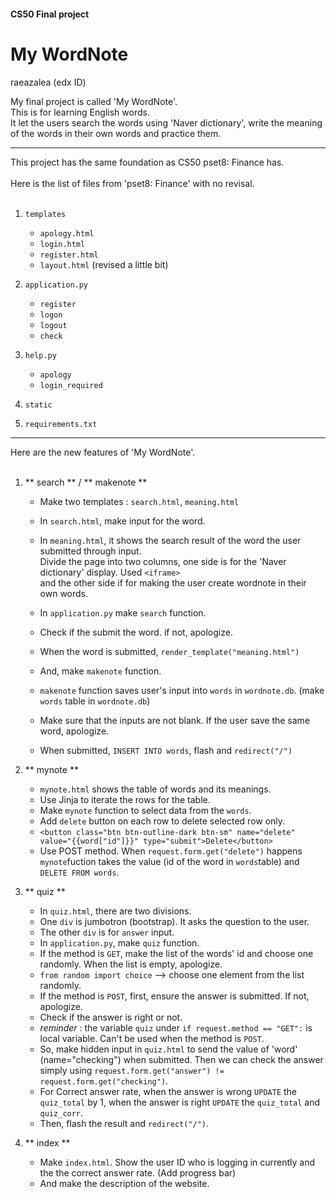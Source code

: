 #### CS50 Final project
# My WordNote
raeazalea (edx ID)

My final project is called 'My WordNote'.  
This is for learning English words.   
It let the users search the words using 'Naver dictionary', write the meaning of the words in their own words and practice them.  

----------------------------
This project has the same foundation as CS50 pset8: Finance has.  
<br>
Here is the list of files from 'pset8: Finance' with no revisal.  
<br>

1. `templates`
    - `apology.html`
    - `login.html`
    - `register.html`
    - `layout.html` (revised a little bit)

2. `application.py`
    - `register`
    - `logon`
    - `logout`
    - `check`

3. `help.py`
    - `apology`
    - `login_required`

4. `static`

5. `requirements.txt`

--------------------------------
Here are the new features of 'My WordNote'.  
<br>

1. ** search ** / ** makenote **
    - Make two templates : `search.html`, `meaning.html`
    - In `search.html`, make input for the word.
    - In `meaning.html`, it shows the search result of the word the user submitted through input.   
        Divide the page into two columns, one side is for the 'Naver dictionary' display. Used `<iframe>`  
        and the other side if for making the user create wordnote in their own words.
        
    - In `application.py` make `search` function.
    - Check if the submit the word. if not, apologize.
    - When the word is submitted, `render_template("meaning.html")`
    - And, make `makenote` function.
    - `makenote` function saves user's input into `words` in `wordnote.db`. (make `words` table in `wordnote.db`)
    - Make sure that the inputs are not blank. If the user save the same word, apologize.
    - When submitted, `INSERT INTO words`, flash and `redirect("/")`

2. ** mynote ** 
    - `mynote.html` shows the table of words and its meanings.
    - Use Jinja to iterate the rows for the table.
    - Make `mynote` function to select data from the `words`.
    - Add `delete` button on each row to delete selected row only.
    - `<button class="btn btn-outline-dark btn-sm" name="delete" value="{{word["id"]}}" type="submit">Delete</button>`
    - Use POST method. When `request.form.get("delete")` happens `mynote`fuction takes the value (id of the word in `words`table) and `DELETE FROM words`.

3. ** quiz **
    - In `quiz.html`, there are two divisions.
    - One `div` is jumbotron (bootstrap). It asks the question to the user.
    - The other `div` is for `answer` input.
    - In `application.py`, make `quiz` function.
    - If the method is `GET`, make the list of the words' id and choose one randomly. When the list is empty, apologize.
    - `from random import choice` --> choose one element from the list randomly.
    - If the method is `POST`, first, ensure the answer is submitted. If not, apologize.
    - Check if the answer is right or not.
    - _reminder_ : the variable `quiz` under `if request.method == "GET":` is local variable. Can't be used when the method is `POST`.
    - So, make hidden input in `quiz.html` to send the value of 'word' (name="checking") when submitted. Then we can check the answer simply using `request.form.get("answer") != request.form.get("checking")`.
    -  For Correct answer rate, when the answer is wrong `UPDATE` the `quiz_total` by 1, when the answer is right `UPDATE` the `quiz_total` and `quiz_corr`.
    -  Then, flash the result and `redirect("/")`.
4. ** index **
    - Make `index.html`. Show the user ID who is logging in currently and the the correct answer rate. (Add progress bar)
    - And make the description of the website.